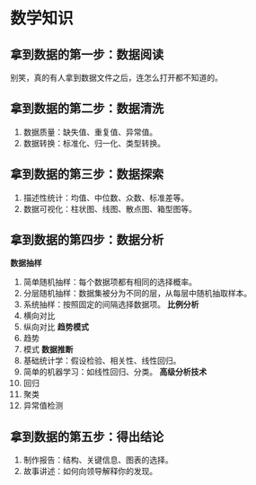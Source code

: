 # 数学知识
## 拿到数据的第一步：数据阅读
别笑，真的有人拿到数据文件之后，连怎么打开都不知道的。
## 拿到数据的第二步：数据清洗
1. 数据质量：缺失值、重复值、异常值。
2. 数据转换：标准化、归一化、类型转换。
## 拿到数据的第三步：数据探索
1. 描述性统计：均值、中位数、众数、标准差等。
2. 数据可视化：柱状图、线图、散点图、箱型图等。
## 拿到数据的第四步：数据分析
**数据抽样**
1. 简单随机抽样：每个数据项都有相同的选择概率。
2. 分层随机抽样：数据集被分为不同的层，从每层中随机抽取样本。
3. 系统抽样：按照固定的间隔选择数据项。
**比例分析**
1. 横向对比
2. 纵向对比
**趋势模式**
1. 趋势
2. 模式
**数据推断**
1. 基础统计学：假设检验、相关性、线性回归。
2. 简单的机器学习：如线性回归、分类。
**高级分析技术**
1. 回归
2. 聚类
3. 异常值检测
## 拿到数据的第五步：得出结论
1. 制作报告：结构、关键信息、图表的选择。
2. 故事讲述：如何向领导解释你的发现。
